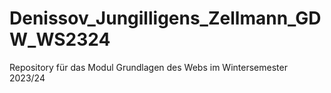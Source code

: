 # Denissov_Jungilligens_Zellmann_GDW_WS2324
Repository für das Modul Grundlagen des Webs im Wintersemester 2023/24
